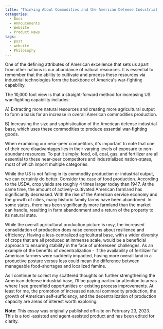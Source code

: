 ```yaml
---
title: "Thinking About Commodities and the American Defense Industrial Base"
categories:
  - Docs
  - Annoucements
  - Website
  - Product News
tags:
  - post
  - website
  - Philosophy
---
```

One of the defining attributes of American excellence that sets us apart from other nations is our abundance of natural resources. It is essential to remember that the ability to cultivate and process these resources via industrial technologies form the backbone of America's war-fighting capability.

The 10,000 foot view is that a straight-forward method for increasing US war-fighting capability includes:

A) Extracting more natural resources and creating more agricultural output to form a basis for an increase in overall American commodities production.

B) Increasing the size and sophistication of the American defense industrial base, which uses these commodities to produce essential war-fighting goods.

When examining our near-peer competitors, it's important to note that one of their core disadvantages lies in their varying levels of exposure to non-abundant resources. To put it simply: food, oil, coal, gas, and fertilizer are all essential to these near-peer competitors and industrialized nation-states, most of which import multiple categories.

While the US is not failing in its commodity production or industrial output, we can certainly do better. Consider the case of food production. According to the USDA, crop yields are roughly 4 times larger today than 1947. At the same time, the amount of actively-cultivated American farmland has significantly decreased. With the rise of the American service economy and the growth of cities, many historic family farms have been abandoned. In some states, there has been significantly more farmland than the market can handle, resulting in farm abandonment and a return of the property to its natural state.

While the overall agricultural production picture is rosy, the increased consolidation of production does raise concerns about resilience and efficiency. Having a less-centralized agricultural base, with a wider diversity of crops that are all produced at immense scale, would be a beneficial approach to ensuring stability in the face of unforeseen challenges. As an example of the benefits of decentralization - if the availability of fertilizer for American farmers were suddenly impacted, having more overall land in a productive posture versus less could mean the difference between manageable food-shortages and localized famine.

As I continue to collect my scattered thoughts on further strengthening the American defense industrial base, I'll be paying particular attention to areas where I see greenfield opportunities or existing process improvements. At least for me, the promotion of increased natural commodity production, the growth of American self-sufficiency, and the decentralization of production capacity are areas of interest worth exploring.  

<b>Note:</b> This essay was originally published off-site on February 23, 2023. This is a tool-assisted and agent-assisted product and has been edited for clarity. 
